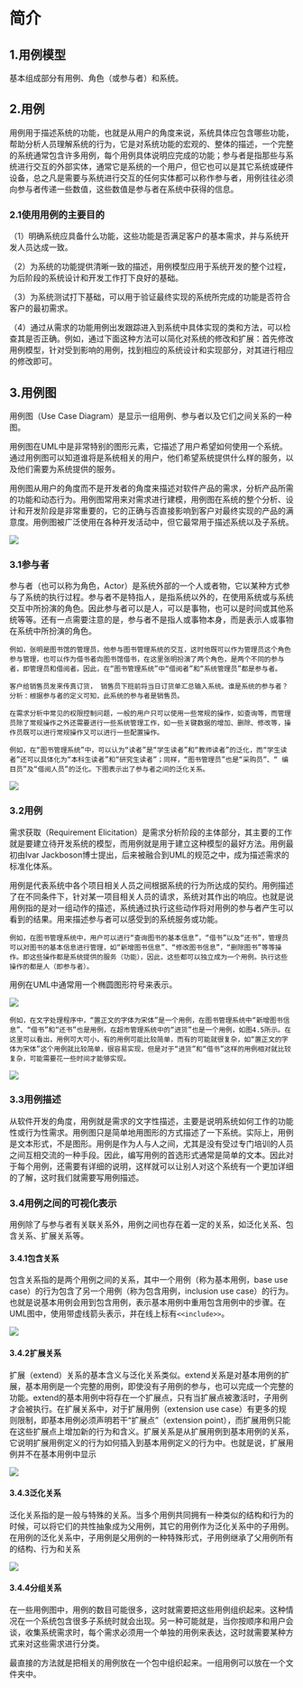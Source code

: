 # 简介

## 1.用例模型

基本组成部分有用例、角色（或参与者）和系统。

## 2.用例

用例用于描述系统的功能，也就是从用户的角度来说，系统具体应包含哪些功能，帮助分析人员理解系统的行为，它是对系统功能的宏观的、整体的描述，一个完整的系统通常包含许多用例，每个用例具体说明应完成的功能；参与者是指那些与系统进行交互的外部实体，通常它是系统的一个用户，但它也可以是其它系统或硬件设备，总之凡是需要与系统进行交互的任何实体都可以称作参与者，用例往往必须向参与者传递一些数值，这些数值是参与者在系统中获得的信息。

### 2.1使用用例的主要目的

（1）明确系统应具备什么功能，这些功能是否满足客户的基本需求，并与系统开发人员达成一致。

（2）为系统的功能提供清晰一致的描述，用例模型应用于系统开发的整个过程，为后阶段的系统设计和开发工作打下良好的基础。

（3）为系统测试打下基础，可以用于验证最终实现的系统所完成的功能是否符合客户的最初需求。

（4）通过从需求的功能用例出发跟踪进入到系统中具体实现的类和方法，可以检查其是否正确。例如，通过下面这种方法可以简化对系统的修改和扩展：首先修改用例模型，针对受到影响的用例，找到相应的系统设计和实现部分，对其进行相应的修改即可。 

## 3.用例图

用例图（Use Case Diagram）是显示一组用例、参与者以及它们之间关系的一种图。 

用例图在UML中是非常特别的图形元素，它描述了用户希望如何使用一个系统。通过用例图可以知道谁将是系统相关的用户，他们希望系统提供什么样的服务，以及他们需要为系统提供的服务。

用例图从用户的角度而不是开发者的角度来描述对软件产品的需求，分析产品所需的功能和动态行为。用例图常用来对需求进行建模，用例图在系统的整个分析、设计和开发阶段是非常重要的，它的正确与否直接影响到客户对最终实现的产品的满意度。用例图被广泛使用在各种开发活动中，但它最常用于描述系统以及子系统。

![](https://img1.zlogs.net/20/20200117211057.png)



### 3.1参与者

参与者（也可以称为角色，Actor）是系统外部的一个人或者物，它以某种方式参与了系统的执行过程。参与者不是特指人，是指系统以外的，在使用系统或与系统交互中所扮演的角色。因此参与者可以是人，可以是事物，也可以是时间或其他系统等等。还有一点需要注意的是，参与者不是指人或事物本身，而是表示人或事物在系统中所扮演的角色。

```
例如，张明是图书馆的管理员，他参与图书管理系统的交互，这时他既可以作为管理员这个角色参与管理，也可以作为借书者向图书馆借书，在这里张明扮演了两个角色，是两个不同的参与者，即管理员和借阅者。因此，在“图书管理系统”中“借阅者”和“系统管理员”都是参与者。
```

```
客户给销售员发来传真订货， 销售员下班前将当日订货单汇总输入系统。谁是系统的参与者？
分析：根据参与者的定义可知，此系统的参与者是销售员。
```

```
在需求分析中常见的权限控制问题，一般的用户只可以使用一些常规的操作，如查询等，而管理员除了常规操作之外还需要进行一些系统管理工作，如一些关键数据的增加、删除、修改等，操作员既可以进行常规操作又可以进行一些配置操作。
```

```
例如，在“图书管理系统”中，可以认为“读者”是“学生读者”和“教师读者”的泛化，而“学生读者”还可以具体化为“本科生读者”和“研究生读者”；同样，“图书管理员”也是“采购员”、“ 编目员”及“借阅人员”的泛化。下图表示出了参与者之间的泛化关系。 

```

![](https://img1.zlogs.net/20/20200117211058.png)



### 3.2用例

需求获取（Requirement Elicitation）是需求分析阶段的主体部分，其主要的工作就是要建立待开发系统的模型，而用例就是用于建立这种模型的最好方法。用例最初由Ivar Jackboson博士提出，后来被融合到UML的规范之中，成为描述需求的标准化体系。

用例是代表系统中各个项目相关人员之间根据系统的行为所达成的契约。用例描述了在不同条件下，针对某一项目相关人员的请求，系统对其作出的响应。也就是说用例指的是对一组动作的描述，系统通过执行这些动作将对用例的参与者产生可以看到的结果。用来描述参与者可以感受到的系统服务或功能。 

```
例如，在图书管理系统中，用户可以进行“查询图书的基本信息”，“借书”以及“还书”，管理员可以对图书的基本信息进行管理，如“新增图书信息”、“修改图书信息”，“删除图书”等等操作。即这些操作都是系统提供的服务（功能），因此，这些都可以独立成为一个用例。执行这些操作的都是人（即参与者）。
```

用例在UML中通常用一个椭圆图形符号来表示。

![](https://img1.zlogs.net/20/20200117211059.png)



```
例如，在文字处理程序中，“置正文的字体为宋体”是一个用例，在图书管理系统中“新增图书信息”、“借书”和“还书”也是用例，在超市管理系统中的“进货”也是一个用例，如图4.5所示。在这里可以看出，用例可大可小，有的用例可能比较简单，而有的可能就很复杂，如“置正文的字体为宋体”这个用例就比较简单，很容易实现，但是对于“进货”和“借书”这样的用例相对就比较复杂，可能需要花一些时间才能够实现。 
```

![](https://img1.zlogs.net/20/20200117211100.png)



### 3.3用例描述

从软件开发的角度，用例就是需求的文字性描述，主要是说明系统如何工作的功能性或行为性需求。用例图只是简单地用图形的方式描述了一下系统。实际上，用例是文本形式，不是图形。用例是作为人与人之间，尤其是没有受过专门培训的人员之间互相交流的一种手段。因此，编写用例的首选形式通常是简单的文本。因此对于每个用例，还需要有详细的说明，这样就可以让别人对这个系统有一个更加详细的了解，这时我们就需要写用例描述。

### 3.4用例之间的可视化表示

用例除了与参与者有关联关系外，用例之间也存在着一定的关系，如泛化关系、包含关系、扩展关系等。

#### 3.4.1包含关系

包含关系指的是两个用例之间的关系，其中一个用例（称为基本用例，base use case）的行为包含了另一个用例（称为包含用例，inclusion use case）的行为。也就是说基本用例会用到包含用例，表示基本用例中重用包含用例中的步骤。在UML图中，使用带虚线箭头表示，并在线上标有`<<include>>`。

![](https://img1.zlogs.net/20/20200117211101.png)

#### 3.4.2扩展关系

扩展（extend）关系的基本含义与泛化关系类似。extend关系是对基本用例的扩展，基本用例是一个完整的用例，即使没有子用例的参与，也可以完成一个完整的功能。extend的基本用例中将存在一个扩展点，只有当扩展点被激活时，子用例才会被执行。在扩展关系中，对于扩展用例（extension use case）有更多的规则限制，即基本用例必须声明若干“扩展点”（extension point），而扩展用例只能在这些扩展点上增加新的行为和含义。扩展关系是从扩展用例到基本用例的关系，它说明扩展用例定义的行为如何插入到基本用例定义的行为中。也就是说，扩展用例并不在基本用例中显示

![](https://img1.zlogs.net/20/20200117211102.png)

#### 3.4.3泛化关系

泛化关系指的是一般与特殊的关系。当多个用例共同拥有一种类似的结构和行为的时候，可以将它们的共性抽象成为父用例，其它的用例作为泛化关系中的子用例。在用例的泛化关系中，子用例是父用例的一种特殊形式，子用例继承了父用例所有的结构、行为和关系

![](https://img1.zlogs.net/20/20200117211103.png)

#### 3.4.4分组关系

在一些用例图中，用例的数目可能很多，这时就需要把这些用例组织起来。这种情况在一个系统包含很多子系统时就会出现。另一种可能就是，当你按顺序和用户会谈，收集系统需求时，每个需求必须用一个单独的用例来表达，这时就需要某种方式来对这些需求进行分类。

最直接的方法就是把相关的用例放在一个包中组织起来。一组用例可以放在一个文件夹中。













